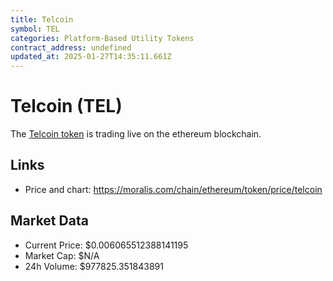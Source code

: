 ```yaml
---
title: Telcoin
symbol: TEL
categories: Platform-Based Utility Tokens
contract_address: undefined
updated_at: 2025-01-27T14:35:11.661Z
---
```


# Telcoin (TEL)
The [Telcoin token](https://moralis.com/chain/ethereum/token/price/telcoin) is trading live on the ethereum blockchain.

## Links
- Price and chart: https://moralis.com/chain/ethereum/token/price/telcoin

## Market Data
- Current Price: $0.006065512388141195
- Market Cap: $N/A
- 24h Volume: $977825.351843891

